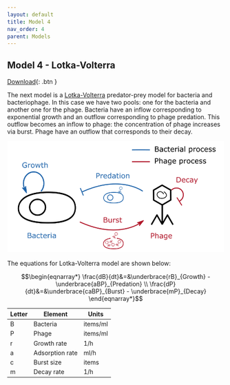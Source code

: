 ```yaml
---
layout: default
title: Model 4
nav_order: 4
parent: Models
---
```


## Model 4 - Lotka-Volterra

[Download](https://github.com/SergioCoboLopez/Workshop_ESA/blob/main/GoldSim_Models/Lotka_Volterra.gsm){: .btn }

The next model is a [Lotka-Volterra](https://en.wikipedia.org/wiki/Lotka%E2%80%93Volterra_equations) predator-prey model for bacteria and bacteriophage.
In this case we have two pools: one for the bacteria and another one for the phage.
Bacteria have an inflow corresponding to exponential growth and an outflow corresponding to phage predation. This outflow becomes an inflow to phage: the concentration of phage
increases via burst. Phage have an outflow that corresponds to their decay.

![Lotka-Volterra](../figures/Lotka_Volterra_Diagram.PNG "Courtesy of GoldSim")


The equations for Lotka-Volterra model are shown below:

$$\begin{eqnarray*}
\frac{dB}{dt}&=&\underbrace{rB}_{Growth} - \underbrace{aBP}_{Predation} \\
\frac{dP}{dt}&=&\underbrace{caBP}_{Burst} - \underbrace{mP}_{Decay}
\end{eqnarray*}$$


|Letter|Element     |Units  |
|----|----------|-------|
|    B|Bacteria    |items/ml|
|    P|Phage    |items/ml  |
|r    |Growth rate |1/h    |
|a    |Adsorption rate |ml/h|
|c    |Burst size |items    |
|m    |Decay rate |1/h|

